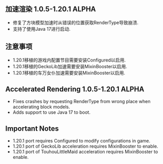 ## 加速渲染 1.0.5-1.20.1 ALPHA
- 修复了方块模型加速时从错误的位置获取RenderType导致崩溃.
- 支持了使用Java 17进行启动.

## 注意事项
- 1.20.1移植的游戏内配置节目需要安装Configured以启用.
- 1.20.1移植的GeckoLib加速需要安装MixinBooster以启用.
- 1.20.1移植的车万女仆加速需要安装MixinBooster以启用.

## Accelerated Rendering 1.0.5-1.20.1 ALPHA
- Fixes crashes by requesting RenderType from wrong place when accelerating block models.
- Adds support to use Java 17 to boot.

## Important Notes
- 1.20.1 port requires Configured to modify configurations in game.
- 1.20.1 port of GeckoLib acceleration requires MixinBooster to enable.
- 1.20.1 port of TouhouLittleMaid acceleration requires MixinBooster to enable.